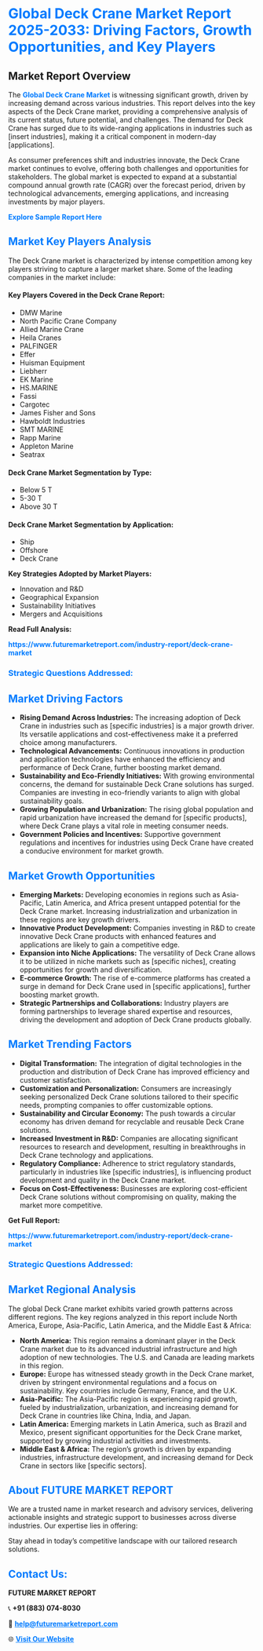 <h1 style="color: #007BFF;">Global Deck Crane Market Report 2025-2033: Driving Factors, Growth Opportunities, and Key Players</h1>

<section id="overview">
<h2>Market Report Overview</h2>
<p>The <a href="https://www.futuremarketreport.com/industry-report/deck-crane-market" style="color: #007BFF; text-decoration: none;"><strong>Global Deck Crane Market</strong></a> is witnessing significant growth, driven by increasing demand across various industries. This report delves into the key aspects of the Deck Crane market, providing a comprehensive analysis of its current status, future potential, and challenges. The demand for Deck Crane has surged due to its wide-ranging applications in industries such as [insert industries], making it a critical component in modern-day [applications].</p>
<p>As consumer preferences shift and industries innovate, the Deck Crane market continues to evolve, offering both challenges and opportunities for stakeholders. The global market is expected to expand at a substantial compound annual growth rate (CAGR) over the forecast period, driven by technological advancements, emerging applications, and increasing investments by major players.</p>
</section>

<section id="overview">
<p><a href="https://www.futuremarketreport.com/request-sample/reportId=128431" style="color: #007BFF; text-decoration: none;"><strong>Explore Sample Report Here</strong></a></p>
</section>

<section id="key-players">
<h2 style="color: #007BFF;">Market Key Players Analysis</h2>
<p>The Deck Crane market is characterized by intense competition among key players striving to capture a larger market share. Some of the leading companies in the market include:</p>
<h4>Key Players Covered in the Deck Crane Report:</h4>
<ul><li>DMW Marine</li><li>North Pacific Crane Company</li><li>Allied Marine Crane</li><li>Heila Cranes</li><li>PALFINGER</li><li>Effer</li><li>Huisman Equipment</li><li>Liebherr</li><li>EK Marine</li><li>HS.MARINE</li><li>Fassi</li><li>Cargotec</li><li>James Fisher and Sons</li><li>Hawboldt Industries</li><li>SMT MARINE</li><li>Rapp Marine</li><li>Appleton Marine</li><li>Seatrax</li></ul>
<h4>Deck Crane Market Segmentation by Type:</h4>
<ul><li>Below 5 T</li><li>5-30 T</li><li>Above 30 T</li></ul>

<h4>Deck Crane Market Segmentation by Application:</h4>
<ul><li>Ship</li><li>Offshore</li><li>Deck Crane</li></ul>
<p><strong>Key Strategies Adopted by Market Players:</strong></p>
<ul>
<li>Innovation and R&D</li>
<li>Geographical Expansion</li>
<li>Sustainability Initiatives</li>
<li>Mergers and Acquisitions</li>
</ul>
</section>

<section>
<p><strong>Read Full Analysis: </strong></p><a href="https://www.futuremarketreport.com/industry-report/deck-crane-market" style="color: #007BFF; text-decoration: none;"><strong>https://www.futuremarketreport.com/industry-report/deck-crane-market</strong></a>
<h3 style="color: #007BFF;">Strategic Questions Addressed:</h3>
</section>

<section id="driving-factors">
<h2 style="color: #007BFF;">Market Driving Factors</h2>
<ul>
<li><strong>Rising Demand Across Industries:</strong> The increasing adoption of Deck Crane in industries such as [specific industries] is a major growth driver. Its versatile applications and cost-effectiveness make it a preferred choice among manufacturers.</li>
<li><strong>Technological Advancements:</strong> Continuous innovations in production and application technologies have enhanced the efficiency and performance of Deck Crane, further boosting market demand.</li>
<li><strong>Sustainability and Eco-Friendly Initiatives:</strong> With growing environmental concerns, the demand for sustainable Deck Crane solutions has surged. Companies are investing in eco-friendly variants to align with global sustainability goals.</li>
<li><strong>Growing Population and Urbanization:</strong> The rising global population and rapid urbanization have increased the demand for [specific products], where Deck Crane plays a vital role in meeting consumer needs.</li>
<li><strong>Government Policies and Incentives:</strong> Supportive government regulations and incentives for industries using Deck Crane have created a conducive environment for market growth.</li>
</ul>
</section>

<section id="growth-opportunities">
<h2 style="color: #007BFF;">Market Growth Opportunities</h2>
<ul>
<li><strong>Emerging Markets:</strong> Developing economies in regions such as Asia-Pacific, Latin America, and Africa present untapped potential for the Deck Crane market. Increasing industrialization and urbanization in these regions are key growth drivers.</li>
<li><strong>Innovative Product Development:</strong> Companies investing in R&D to create innovative Deck Crane products with enhanced features and applications are likely to gain a competitive edge.</li>
<li><strong>Expansion into Niche Applications:</strong> The versatility of Deck Crane allows it to be utilized in niche markets such as [specific niches], creating opportunities for growth and diversification.</li>
<li><strong>E-commerce Growth:</strong> The rise of e-commerce platforms has created a surge in demand for Deck Crane used in [specific applications], further boosting market growth.</li>
<li><strong>Strategic Partnerships and Collaborations:</strong> Industry players are forming partnerships to leverage shared expertise and resources, driving the development and adoption of Deck Crane products globally.</li>
</ul>
</section>

<section id="trending-factors">
<h2 style="color: #007BFF;">Market Trending Factors</h2>
<ul>
<li><strong>Digital Transformation:</strong> The integration of digital technologies in the production and distribution of Deck Crane has improved efficiency and customer satisfaction.</li>
<li><strong>Customization and Personalization:</strong> Consumers are increasingly seeking personalized Deck Crane solutions tailored to their specific needs, prompting companies to offer customizable options.</li>
<li><strong>Sustainability and Circular Economy:</strong> The push towards a circular economy has driven demand for recyclable and reusable Deck Crane solutions.</li>
<li><strong>Increased Investment in R&D:</strong> Companies are allocating significant resources to research and development, resulting in breakthroughs in Deck Crane technology and applications.</li>
<li><strong>Regulatory Compliance:</strong> Adherence to strict regulatory standards, particularly in industries like [specific industries], is influencing product development and quality in the Deck Crane market.</li>
<li><strong>Focus on Cost-Effectiveness:</strong> Businesses are exploring cost-efficient Deck Crane solutions without compromising on quality, making the market more competitive.</li>
</ul>
</section>

<section>
<p><strong>Get Full Report: </strong></p><a href="https://www.futuremarketreport.com/industry-report/deck-crane-market" style="color: #007BFF; text-decoration: none;"><strong>https://www.futuremarketreport.com/industry-report/deck-crane-market</strong></a>
<h3 style="color: #007BFF;">Strategic Questions Addressed:</h3>
</section>


<section id="regional-analysis">
<h2 style="color: #007BFF;">Market Regional Analysis</h2>
<p>The global Deck Crane market exhibits varied growth patterns across different regions. The key regions analyzed in this report include North America, Europe, Asia-Pacific, Latin America, and the Middle East & Africa:</p>
<ul>
<li><strong>North America:</strong> This region remains a dominant player in the Deck Crane market due to its advanced industrial infrastructure and high adoption of new technologies. The U.S. and Canada are leading markets in this region.</li>
<li><strong>Europe:</strong> Europe has witnessed steady growth in the Deck Crane market, driven by stringent environmental regulations and a focus on sustainability. Key countries include Germany, France, and the U.K.</li>
<li><strong>Asia-Pacific:</strong> The Asia-Pacific region is experiencing rapid growth, fueled by industrialization, urbanization, and increasing demand for Deck Crane in countries like China, India, and Japan.</li>
<li><strong>Latin America:</strong> Emerging markets in Latin America, such as Brazil and Mexico, present significant opportunities for the Deck Crane market, supported by growing industrial activities and investments.</li>
<li><strong>Middle East & Africa:</strong> The region’s growth is driven by expanding industries, infrastructure development, and increasing demand for Deck Crane in sectors like [specific sectors].</li>
</ul>
</section>

<footer>
<h2 style="color: #007BFF;">About FUTURE MARKET REPORT</h2>
<p>We are a trusted name in market research and advisory services, delivering actionable insights and strategic support to businesses across diverse industries. Our expertise lies in offering:</p>

<p>Stay ahead in today’s competitive landscape with our tailored research solutions.</p>

<h2 style="color: #007BFF;">Contact Us:</h2>
<p><strong>FUTURE MARKET REPORT</strong></p>
<p>📞 <strong>+91 (883) 074-8030</strong></p>
<p>📧 <strong><a href="mailto:help@futuremarketreport.com" style="color: #007BFF;">help@futuremarketreport.com</a></strong></p>
<p>🌐 <strong><a href="https://www.futuremarketreport.com/" style="color: #007BFF;">Visit Our Website</a></strong></p>
</footer>